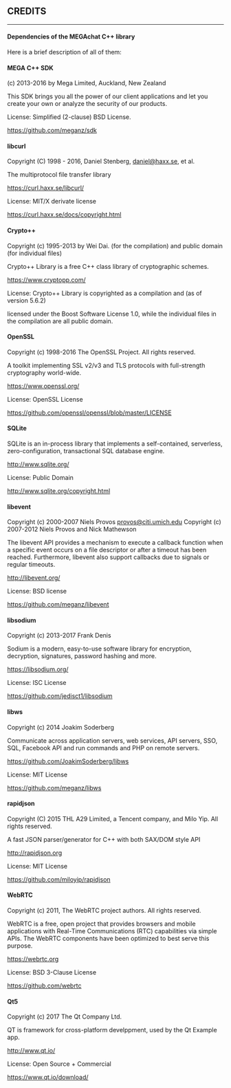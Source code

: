 ## CREDITS

--------------------------------------------------------------------
#### Dependencies of the MEGAchat C++ library
Here is a brief description of all of them:

#### MEGA C++ SDK
(c) 2013-2016 by Mega Limited, Auckland, New Zealand

This SDK brings you all the power of our client applications and let you create 
your own or analyze the security of our products.

License: Simplified (2-clause) BSD License.

https://github.com/meganz/sdk

#### libcurl
Copyright (C) 1998 - 2016, Daniel Stenberg, <daniel@haxx.se>, et al.

The multiprotocol file transfer library

https://curl.haxx.se/libcurl/

License:  MIT/X derivate license

https://curl.haxx.se/docs/copyright.html

#### Crypto++
Copyright (c) 1995-2013 by Wei Dai. (for the compilation) and public domain (for individual files)

Crypto++ Library is a free C++ class library of cryptographic schemes.

https://www.cryptopp.com/

License: Crypto++ Library is copyrighted as a compilation and (as of version 5.6.2) 

licensed under the Boost Software License 1.0, while the individual files in 
the compilation are all public domain.

#### OpenSSL
Copyright (c) 1998-2016 The OpenSSL Project.  All rights reserved.

A toolkit implementing SSL v2/v3 and TLS protocols with full-strength cryptography world-wide.

https://www.openssl.org/

License: OpenSSL License

https://github.com/openssl/openssl/blob/master/LICENSE

#### SQLite
SQLite is an in-process library that implements a self-contained, serverless, zero-configuration, transactional SQL database engine.

http://www.sqlite.org/

License: Public Domain

http://www.sqlite.org/copyright.html

#### libevent
Copyright (c) 2000-2007 Niels Provos <provos@citi.umich.edu>
Copyright (c) 2007-2012 Niels Provos and Nick Mathewson

The libevent API provides a mechanism to execute a callback function when a specific event occurs on a file descriptor or after a timeout has been reached. Furthermore, libevent also support callbacks due to signals or regular timeouts.

http://libevent.org/

License: BSD license

https://github.com/meganz/libevent

#### libsodium
Copyright (c) 2013-2017 Frank Denis

Sodium is a modern, easy-to-use software library for encryption, decryption, signatures, password hashing and more.

https://libsodium.org/

License: ISC License

https://github.com/jedisct1/libsodium

#### libws
Copyright (c) 2014 Joakim Soderberg

Communicate across application servers, web services, API servers, SSO, SQL, Facebook API and run commands and PHP on remote servers.

https://github.com/JoakimSoderberg/libws

License: MIT License

https://github.com/meganz/libws

#### rapidjson
Copyright (C) 2015 THL A29 Limited, a Tencent company, and Milo Yip. All rights reserved.

A fast JSON parser/generator for C++ with both SAX/DOM style API

http://rapidjson.org

License: MIT License

https://github.com/miloyip/rapidjson

#### WebRTC
Copyright (c) 2011, The WebRTC project authors. All rights reserved.

WebRTC is a free, open project that provides browsers and mobile applications with Real-Time Communications (RTC) capabilities via simple APIs. The WebRTC components have been optimized to best serve this purpose.

https://webrtc.org

License: BSD 3-Clause License

https://github.com/webrtc

#### Qt5
Copyright (c) 2017 The Qt Company Ltd.

QT is framework for cross-platform develppment, used by the Qt Example app.

http://www.qt.io/

License: Open Source + Commercial

https://www.qt.io/download/
